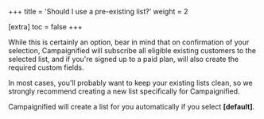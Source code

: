 +++
title = 'Should I use a pre-existing list?'
weight = 2

[extra]
toc = false
+++

While this is certainly an option, bear in mind that on confirmation of your
selection, Campaignified will subscribe all eligible existing customers to the
selected list, and if you're signed up to a paid plan, will also create the
required custom fields.

In most cases, you'll probably want to keep your existing lists clean, so we
strongly recommend creating a new list specifically for Campaignified.

Campaignified will create a list for you automatically if you select
**\[default\]**.
